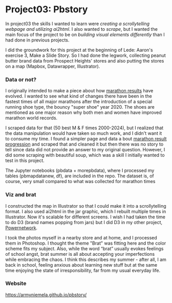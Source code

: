 # Project03: Pbstory

In project03 the skills I wanted to learn were *creating a scrollytelling webpage and utilizing ai2html*.
I also wanted to *scrape*, but I wanted the main focus of the project to be on *building visual elements differently* than I had done in previous projects.

I did the groundwork for this project at the beginning of Lede: Aaron's exercise 3, Make a Slide Story. So I had done the legwork, collecting peanut butter brand data from Prospect Heights' stores and also putting the stores on a map (Mapbox, Datawrapper, Illustrator).

### Data or not? 

I originally intended to make a piece about how [marathon results](https://aims-worldrunning.org/statistics/world_fastest_times/2024.html#world-fastest-times) have evolved. I wanted to see what kind of changes there have been in the fastest times of all major marathons after the introduction of a special running shoe type, the bouncy "super shoe" year 2020. The shoes are mentioned as one major reason why both men and women have improved marathon world records. 

I scraped data for that (50 best M & F times 2000-2024), but I realized that the data manipulation would have taken so much work, and I didn't want it to consume my time. I found a simpler page and data a bout [marathon result progression](https://www.runnersworld.com/races-places/a20823734/these-are-the-worlds-fastest-marathoners-and-marathon-courses/) and scraped that and cleaned it but then there was no story to tell since data did not provide an answer to my original question.
However, I did some scraping with beautiful soup, which was a skill I initially wanted to test in this project.

The Jupyter notebooks (pbdata + morepbdata), where I processed my tables (pbmapdatanew, df), are included in the repo. The dataset is, of course, very small compared to what was collected for marathon times

### Viz and brat

I constructed the map in Illustrator so that I could make it into a scrollytelling format. I also used ai2html in the jar graphic, which I rebuilt multiple times in Illustrator. Now it's scalable for different screens. I wish I had taken the time to do D3 (brand names popping from jars) but I did D3 in my other project, [Powernetwork](https://armyniemela.github.io/powernetwork/).

I took the photos myself in a nearby store and at home, and I processed them in Photoshop. I thought the theme "Brat" was fitting here and the color scheme fits my subject. Also, while the word “brat” usually evokes feelings of school angst, brat summer is all about accepting your imperfections while embracing the chaos. I think this describes my summer - after all, I am back in school, feeling anxious about learning new stuff but at the same time enjoying the state of irresponsibility, far from my usual everyday life.


### Website

https://armyniemela.github.io/pbstory/

